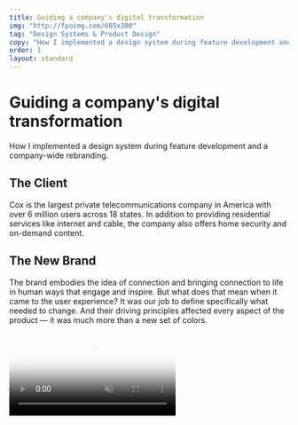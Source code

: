 ```yaml
---
title: Guiding a company's digital transformation
img: "http://fpoimg.com/605x300"
tag: "Design Systems & Product Design"
copy: "How I implemented a design system during feature development and a company-wide rebranding."
order: 1
layout: standard
---
```


<div class="page">

  <div class="skinny">
    <h1>Guiding a company's digital transformation</h1>
    <p>How I implemented a design system during feature development and a company-wide rebranding.</p>
  </div>

  <div class="skinny">
    <h2>The Client</h2>
    <p>Cox is the largest private telecommunications company in America with over 6 million users across 18 states. In addition to providing residential services like internet and cable, the company also offers home security and on-demand content.</p>
  </div>

  <div class="skinny">
    <h2>The New Brand</h2>
    <p>The brand embodies the idea of connection and bringing connection to life in human ways that engage and inspire. But what does that mean when it came to the user experience? It was our job to define specifically what needed to change. And their driving principles affected every aspect of the product — it was much more than a new set of colors.</p>
  </div>

  <div class="w1200">
    <video autoplay loop muted playsinline poster="https://res.cloudinary.com/benludwig/image/upload/q_auto:best/v1565042119/C_Brand_1_Poster_oqhidf.png">
      <source src="https://res.cloudinary.com/benludwig/video/upload/vc_auto/v1565042113/C_Brand_1_fc8xzj.mp4" type="video/mp4">
      <source src="https://res.cloudinary.com/benludwig/video/upload/vc_auto/v1565042113/C_Brand_1_fc8xzj.webm" type="video/webm">
      Your browser does not support the video tag.
    </video>
  </div>

</div>
